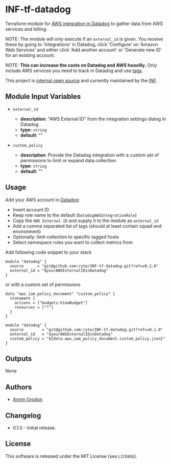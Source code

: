 # INF-tf-datadog

Terraform module for [AWS integration in Datadog](https://docs.datadoghq.com/integrations/amazon_web_services/) to gather data from AWS services and billing.


NOTE: The module will only execute if an `external_id` is given. You receive
these by going to 'Integrations' in Datadog, click 'Configure' on 'Amazon Web
Services' and either click 'Add another account' or 'Generate new ID' for an
existing account.

NOTE: **This can increase the costs on Datadog and AWS heavilly.** Only include AWS services you need to track in Datadog and use [tags](https://help.datadoghq.com/hc/en-us/articles/203764805-How-will-an-AWS-Integration-impact-my-monthly-billing-Can-I-setup-exclusions-using-tags-).

This project is [internal open source](https://en.wikipedia.org/wiki/Inner_source)
and currently maintained by the [INF](https://github.com/orgs/ryte/teams/inf).

## Module Input Variables

-  `external_id`
    - __description__: "AWS External ID" from the integration settings dialog in Datadog
    - __type__: `string`
    - __default__: ""

-  `custom_policy`
    - __description__: Provide the Datadog integration with a custom set of permissions to limit or expand data collection
    - __type__: `string`
    - __default__: ""

## Usage

Add your AWS account in [Datadog](https://app.datadoghq.com/account/settings#integrations/amazon_web_services):

- Insert account ID
- Keep role name to the default (`DatadogAWSIntegrationRole`)
- Copy the `AWS External ID` and supply it to the module as `external_id`
- Add a comma separated list of tags (should at least contain squad and environment)
- Optionally: limit collection to specific tagged hosts
- Select namespace rules you want to collect metrics from


Add following code snippet to your stack
```hcl
module "datadog" {
  source      = "git@github.com:ryte/INF-tf-datadog.git?ref=v0.1.0"
  external_id = "$yourAWSExternalIDinDatadog"
}
```
or with a custom set of permissions

```hcl
data "aws_iam_policy_document" "custom_policy" {
  statement {
    actions = ["budgets:ViewBudget"]
    resources = ["*"]
  }
}

module "datadog" {
  source        = "git@github.com:ryte/INF-tf-datadog.git?ref=v0.1.0"
  external_id   = "$yourAWSExternalIDinDatadog"
  custom_policy = "${data.aws_iam_policy_document.custom_policy.json}"
}
```

## Outputs
None

## Authors

- [Armin Grodon](https://github.com/x4121)

## Changelog
- 0.1.0 - Initial release.

## License

This software is released under the MIT License (see `LICENSE`).
